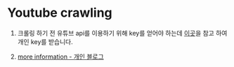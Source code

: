 # Youtube crawling

1. 크롤링 하기 전 유튜브 api를 이용하기 위해 key를 얻어야 하는데 [이곳](https://developers.google.com/youtube/registering_an_application?hl=ko)을 참고 하여 개인 key를 받습니다.


2. [more information - 개인 블로그](https://2meu.github.io/2dub/2DUB/#)
